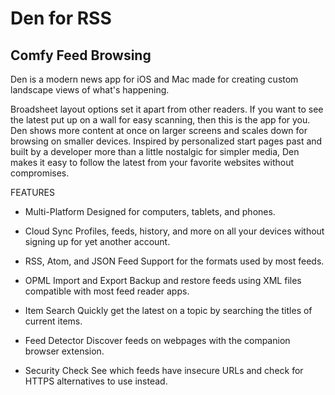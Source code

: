 # Den for RSS

## Comfy Feed Browsing

Den is a modern news app for iOS and Mac made for creating custom landscape views of what's happening. 

Broadsheet layout options set it apart from other readers. If you want to see the latest put up on a wall for easy scanning, then this is the app for you. Den shows more content at once on larger screens and scales down for browsing on smaller devices. Inspired by personalized start pages past and built by a developer more than a little nostalgic for simpler media, Den makes it easy to follow the latest from your favorite websites without compromises.

FEATURES

+ Multi-Platform
Designed for computers, tablets, and phones.

+ Cloud Sync
Profiles, feeds, history, and more on all your devices without signing up for yet another account.

+ RSS, Atom, and JSON Feed
Support for the formats used by most feeds.

+ OPML Import and Export
Backup and restore feeds using XML files compatible with most feed reader apps.

+ Item Search
Quickly get the latest on a topic by searching the titles of current items.

+ Feed Detector
Discover feeds on webpages with the companion browser extension.

+ Security Check
See which feeds have insecure URLs and check for HTTPS alternatives to use instead.
